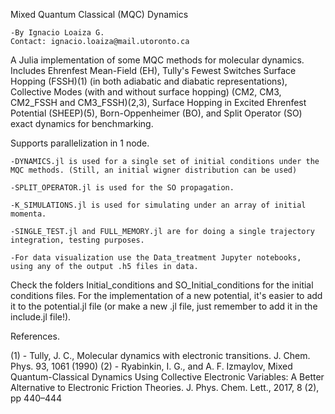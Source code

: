 Mixed Quantum Classical (MQC) Dynamics

	-By Ignacio Loaiza G.
	Contact: ignacio.loaiza@mail.utoronto.ca

A Julia implementation of some MQC methods for molecular dynamics.
Includes Ehrenfest Mean-Field (EH), Tully's Fewest Switches Surface Hopping (FSSH)(1) (in both adiabatic and diabatic representations), Collective Modes (with and without surface hopping) (CM2, CM3, CM2_FSSH and CM3_FSSH)(2,3), Surface Hopping in Excited Ehrenfest Potential (SHEEP)(5), Born-Oppenheimer (BO), and Split Operator (SO) exact dynamics for benchmarking.


Supports parallelization in 1 node.


	-DYNAMICS.jl is used for a single set of initial conditions under the MQC methods. (Still, an initial wigner distribution can be used)

	-SPLIT_OPERATOR.jl is used for the SO propagation.

	-K_SIMULATIONS.jl is used for simulating under an array of initial momenta.

	-SINGLE_TEST.jl and FULL_MEMORY.jl are for doing a single trajectory integration, testing purposes.

	-For data visualization use the Data_treatment Jupyter notebooks, using any of the output .h5 files in data.


Check the folders Initial_conditions and SO_Initial_conditions for the initial conditions files. For the implementation of a new potential, it's easier to add it to the potential.jl file (or make a new .jl file, just remember to add it in the include.jl file!).

References.

(1) - Tully, J. C., Molecular dynamics with electronic transitions. J. Chem. Phys. 93, 1061 (1990)
(2) - Ryabinkin, I. G., and A. F. Izmaylov, Mixed Quantum-Classical Dynamics Using Collective Electronic Variables: A Better Alternative to Electronic Friction Theories. J. Phys. Chem. Lett., 2017, 8 (2), pp 440–444
